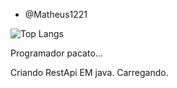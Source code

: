-  @Matheus1221




![Top Langs](https://github-readme-stats.vercel.app/api/top-langs/?username=Matheus1221&layout=compact&theme=synthwave&exclude_repo=jhsmaciel.github.io,Cursos-Alura,Learn-Bootstrap-4,ProjetosWeb)


Programador pacato...

Criando RestApi EM java. Carregando.


